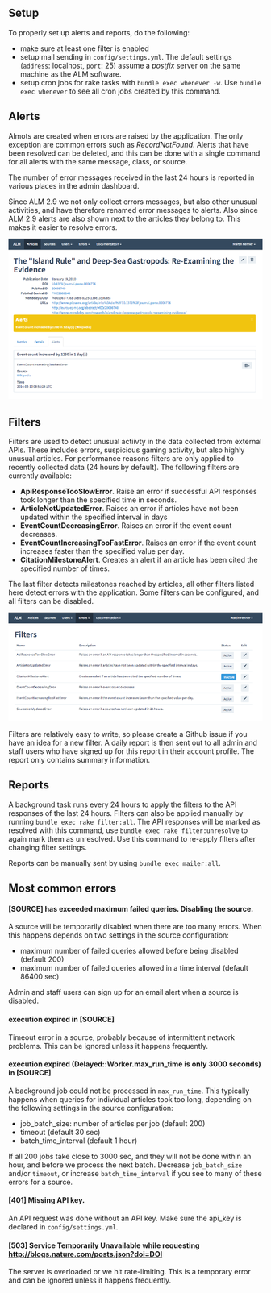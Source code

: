 ## Setup

To properly set up alerts and reports, do the following:

* make sure at least one filter is enabled
* setup mail sending in `config/settings.yml`. The default settings (`address`: localhost, `port`: 25) assume a *postfix* server on the same machine as the ALM software.
* setup cron jobs for rake tasks with `bundle exec whenever -w`. Use `bundle exec whenever` to see all cron jobs created by this command.

## Alerts

Almots are created when errors are raised by the application. The only exception are common errors such as *RecordNotFound*. Alerts that have been resolved can be deleted, and this can be done with a single command for all alerts with the same message, class, or source.

The number of error messages received in the last 24 hours is reported in various places in the admin dashboard.

Since ALM 2.9 we not only collect errors messages, but also other unusual activities, and have therefore renamed error messages to alerts. Also since ALM 2.9 alerts are also shown next to the articles they belong to. This makes it easier to resolve errors.

![Article Alert](alert-article.png)

## Filters

Filters are used to detect unusual actiivty in the data collected from external APIs. These includes errors, suspicious gaming activity, but also highly unusual articles. For performance reasons filters are only applied to recently collected data (24 hours by default). The following filters are currently available:

* **ApiResponseTooSlowError**. Raise an error if successful API responses took longer than the specified time in seconds.
* **ArticleNotUpdatedError**. Raises an error if articles have not been updated within the specified interval in days
* **EventCountDecreasingError**. Raises an error if the event count decreases.
* **EventCountIncreasingTooFastError**. Raises an error if the event count increases faster than the specified value per day.
* **CitationMilestoneAlert**. Creates an alert if an article has been cited the specified number of times.

The last filter detects milestones reached by articles, all other filters listed here detect errors with the application. Some filters can be configured, and all filters can be disabled.

![Filters](filters.png)

Filters are relatively easy to write, so please create a Github issue if you have an idea for a new filter. A daily report is then sent out to all admin and staff users who have signed up for this report in their account profile. The report only contains summary information.

## Reports

A background task runs every 24 hours to apply the filters to the API responses of the last 24 hours. Filters can also be applied manually by running `bundle exec rake filter:all`. The API responses will be marked as resolved with this command, use `bundle exec rake filter:unresolve` to again mark them as unresolved. Use this command to re-apply filters after changing filter settings.

Reports can be manually sent by using `bundle exec mailer:all`.

## Most common errors

#### [SOURCE] has exceeded maximum failed queries. Disabling the source.

A source will be temporarily disabled when there are too many errors. When this happens depends on two settings in the source configuration:

- maximum number of failed queries allowed before being disabled (default 200)
- maximum number of failed queries allowed in a time interval (default 86400 sec)

Admin and staff users can sign up for an email alert when a source is disabled.

#### execution expired in [SOURCE]

Timeout error in a source, probably because of intermittent network problems. This can be ignored unless it happens frequently.

#### execution expired (Delayed::Worker.max_run_time is only 3000 seconds) in [SOURCE]

A background job could not be processed in `max_run_time`. This typically happens when queries for individual articles took too long, depending on the following settings in the source configuration:

- job_batch_size: number of articles per job (default 200)
- timeout (default 30 sec)
- batch_time_interval (default 1 hour)

If all 200 jobs take close to 3000 sec, and they will not be done within an hour, and before we process the next batch. Decrease `job_batch_size` and/or `timeout`, or increase `batch_time_interval` if you see to many of these errors for a source.

#### [401] Missing API key.

An API request was done without an API key. Make sure the api_key is declared in `config/settings.yml`.

#### [503] Service Temporarily Unavailable while requesting http://blogs.nature.com/posts.json?doi=DOI

The server is overloaded or we hit rate-limiting. This is a temporary error and can be ignored unless it happens frequently.
